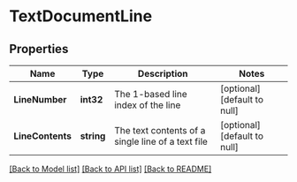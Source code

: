 # TextDocumentLine

## Properties
Name | Type | Description | Notes
------------ | ------------- | ------------- | -------------
**LineNumber** | **int32** | The 1-based line index of the line | [optional] [default to null]
**LineContents** | **string** | The text contents of a single line of a text file | [optional] [default to null]

[[Back to Model list]](../README.md#documentation-for-models) [[Back to API list]](../README.md#documentation-for-api-endpoints) [[Back to README]](../README.md)


